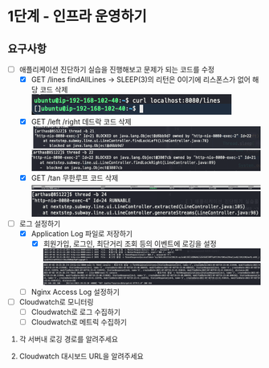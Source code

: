 # 1단계 - 인프라 운영하기

## 요구사항

- [ ] 애플리케이션 진단하기 실습을 진행해보고 문제가 되는 코드를 수정
  - [X] GET /lines findAllLines -> SLEEP(3)의 리턴은 0이기에 리스폰스가 없어 해당 코드 삭제
  ![ ](lines.png)
  - [X] GET /left /right 데드락 코드 삭제
  ![ ](left.png)
  ![ ](right.png)
  - [X] GET /tan 무한루프 코드 삭제
  ![ ](tan1.png)
  ![ ](tan2.png)
- [ ] 로그 설정하기
  - [X] Application Log 파일로 저장하기
    - [X] 회원가입, 로그인, 최단거리 조회 등의 이벤트에 로깅을 설정
    ![ ](fileLogger.png)
    ![ ](consoleLogger.png)
  - [ ] Nginx Access Log 설정하기
- [ ] Cloudwatch로 모니터링
  - [ ] Cloudwatch로 로그 수집하기
  - [ ] Cloudwatch로 메트릭 수집하기

1. 각 서버내 로깅 경로를 알려주세요

2. Cloudwatch 대시보드 URL을 알려주세요
